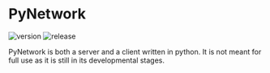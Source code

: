 # PyNetwork

![version](https://img.shields.io/badge/version-1.2.6-blue)
![release](https://img.shields.io/badge/release-v1.2.5-blue)

PyNetwork is both a server and a client written in python.
It is not meant for full use as it is still in its developmental stages.

